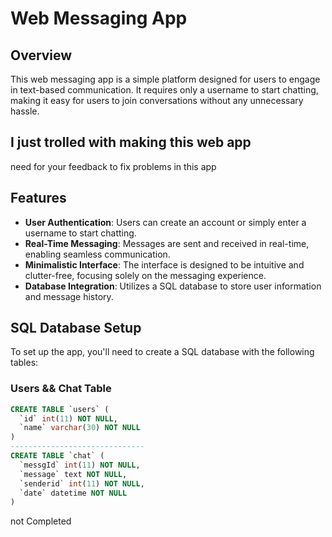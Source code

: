 # Web Messaging App

## Overview
This web messaging app is a simple platform designed for users to engage in text-based communication. It requires only a username to start chatting, making it easy for users to join conversations without any unnecessary hassle.

## I just trolled with making this web app
need for your feedback to fix problems in this app

## Features
- **User Authentication**: Users can create an account or simply enter a username to start chatting.
- **Real-Time Messaging**: Messages are sent and received in real-time, enabling seamless communication.
- **Minimalistic Interface**: The interface is designed to be intuitive and clutter-free, focusing solely on the messaging experience.
- **Database Integration**: Utilizes a SQL database to store user information and message history.

## SQL Database Setup
To set up the app, you'll need to create a SQL database with the following tables:

### Users && Chat Table
```sql
CREATE TABLE `users` (
  `id` int(11) NOT NULL,
  `name` varchar(30) NOT NULL
)
------------------------------
CREATE TABLE `chat` (
  `messgId` int(11) NOT NULL,
  `message` text NOT NULL,
  `senderid` int(11) NOT NULL,
  `date` datetime NOT NULL
)
```
<footer>not Completed</footer>
